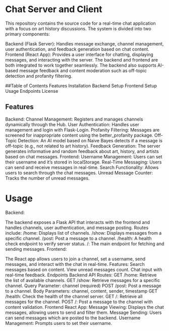 # Chat Server and Client

This repository contains the source code for a real-time chat application with a focus on art history discussions. The system is divided into two primary components:

Backend (Flask Server): Handles message exchange, channel management, user authentication, and feedback generation based on chat content.
Frontend (React App): Provides a user interface for chatting, displaying messages, and interacting with the server.
The backend and frontend are both integrated to work together seamlessly. The backend also supports AI-based message feedback and content moderation such as off-topic detection and profanity filtering.

##Table of Contents
Features
Installation
Backend Setup
Frontend Setup
Usage
Endpoints
License

## Features
Backend:
Channel Management: Registers and manages channels dynamically through the Hub.
User Authentication: Handles user management and login with Flask-Login.
Profanity Filtering: Messages are screened for inappropriate content using the better_profanity package.
Off-Topic Detection: An AI model based on Naive Bayes detects if a message is off-topic (e.g., not related to art history).
Feedback Generation: The server generates informative and random feedback about art, history, and artists based on chat messages.
Frontend:
Username Management: Users can set their username and it’s stored in localStorage.
Real-Time Messaging: Users can send and receive messages in real-time.
Search Functionality: Allows users to search through the chat messages.
Unread Message Counter: Tracks the number of unread messages.

# Usage
Backend:

The backend exposes a Flask API that interacts with the frontend and handles channels, user authentication, and message posting.
Routes include:
/home: Displays list of channels.
/show: Displays messages from a specific channel.
/post: Post a message to a channel.
/health: A health check endpoint to verify server status.
/: The main endpoint for fetching and sending messages.
Frontend:

The React app allows users to join a channel, set a username, send messages, and interact with the chat in real-time.
Features:
Search messages based on content.
View unread messages count.
Chat input with real-time feedback.
Endpoints
Backend API Routes:
GET /home: Retrieve the list of available channels.
GET /show: Retrieve messages for a specific channel.
Query Parameter: channel (required)
POST /post: Post a message to a channel.
Body Parameters: channel, content, sender, timestamp
GET /health: Check the health of the channel server.
GET /: Retrieve all messages for the channel.
POST /: Post a message to the channel with content validation.
Frontend React App:
Message Viewing: Displays the chat messages, allowing users to send and filter them.
Message Sending: Users can send messages which are posted to the backend.
Username Management: Prompts users to set their username.
